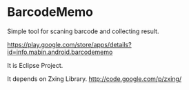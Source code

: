 BarcodeMemo
===========

Simple tool for scaning barcode and collecting result.

https://play.google.com/store/apps/details?id=info.mabin.android.barcodememo

It is Eclipse Project.

It depends on Zxing Library.
http://code.google.com/p/zxing/